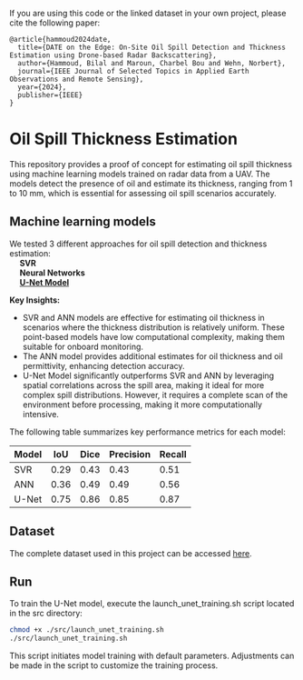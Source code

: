 If you are using this code or the linked dataset in your own project, please cite the following paper:

```
@article{hammoud2024date,
  title={DATE on the Edge: On-Site Oil Spill Detection and Thickness Estimation using Drone-based Radar Backscattering},
  author={Hammoud, Bilal and Maroun, Charbel Bou and Wehn, Norbert},
  journal={IEEE Journal of Selected Topics in Applied Earth Observations and Remote Sensing},
  year={2024},
  publisher={IEEE}
}
```


# Oil Spill Thickness Estimation

This repository provides a proof of concept for estimating oil spill thickness using machine learning models trained on radar data from a UAV. The models detect the presence of oil and estimate its thickness, ranging from 1 to 10 mm, which is essential for assessing oil spill scenarios accurately.

## Machine learning models

We tested 3 different approaches for oil spill detection and thickness estimation:<br>
&emsp; **SVR**<br>
&emsp; **Neural Networks**<br>
&emsp; **[U-Net Model](src/model/unet_model.py)**<br>

**Key Insights:**

- SVR and ANN models are effective for estimating oil thickness in scenarios where the thickness distribution is relatively uniform. These point-based models have low computational complexity, making them suitable for onboard monitoring.
- The ANN model provides additional estimates for oil thickness and oil permittivity, enhancing detection accuracy.
- U-Net Model significantly outperforms SVR and ANN by leveraging spatial correlations across the spill area, making it ideal for more complex spill distributions. However, it requires a complete scan of the environment before processing, making it more computationally intensive.

The following table summarizes key performance metrics for each model:

| Model          | IoU          | Dice                   | Precision     | Recall |
|----------------|--------------|------------------------|---------------|--------|
| SVR            | 0.29 | 0.43                   | 0.43  | 0.51   |
| ANN            | 0.36		| 0.49 	                 | 0.49  | 0.56   |
| U-Net          | 0.75			| 0.86 	                 | 0.85  | 0.87   |


## Dataset

The complete dataset used in this project can be accessed [here](https://drive.google.com/file/d/1P35IgPGuhHE5zpNwdiYnA2W2Su4BN0Nz/view?usp=sharing).

## Run

To train the U-Net model, execute the launch_unet_training.sh script located in the src directory:

``` bash
chmod +x ./src/launch_unet_training.sh
./src/launch_unet_training.sh
```

This script initiates model training with default parameters. Adjustments can be made in the script to customize the training process.